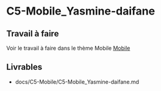
# C5-Mobile_Yasmine-daifane

## Travail à faire
Voir le travail à faire dans le thème Mobile
[Mobile](https://github.com/solicoders/evaluation/issues/9)


## Livrables
- docs/C5-Mobile/C5-Mobile_Yasmine-daifane.md 
 
